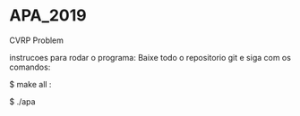 # APA_2019
CVRP Problem

instrucoes para rodar o programa:
Baixe todo o repositorio git e siga com os comandos:

$ make all           :

$ ./apa
